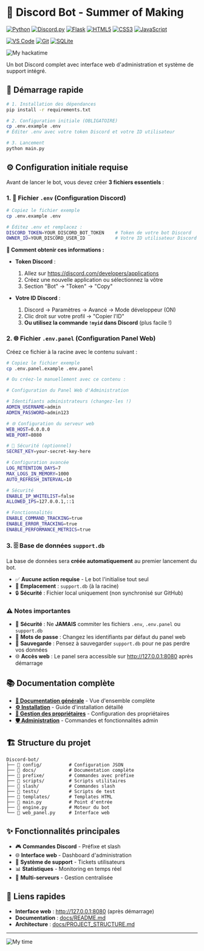 # 🤖 Discord Bot - Summer of Making

[![Python](https://img.shields.io/badge/Python-3.8+-3776AB?style=for-the-badge&logo=python&logoColor=white)](https://python.org)
[![Discord.py](https://img.shields.io/badge/Discord.py-2.3+-5865F2?style=for-the-badge&logo=discord&logoColor=white)](https://discordpy.readthedocs.io)
[![Flask](https://img.shields.io/badge/Flask-2.3+-000000?style=for-the-badge&logo=flask&logoColor=white)](https://flask.palletsprojects.com)
[![HTML5](https://img.shields.io/badge/HTML5-%23E34F26.svg?style=for-the-badge&logo=html5&logoColor=white)](https://developer.mozilla.org/docs/Web/HTML)
[![CSS3](https://img.shields.io/badge/CSS3-%231572B6.svg?style=for-the-badge&logo=css3&logoColor=white)](https://developer.mozilla.org/docs/Web/CSS)
[![JavaScript](https://img.shields.io/badge/JavaScript-%23F7DF1E.svg?style=for-the-badge&logo=javascript&logoColor=black)](https://developer.mozilla.org/docs/Web/JavaScript)

[![VS Code](https://img.shields.io/badge/VS_Code-007ACC?style=for-the-badge&logo=visual-studio-code&logoColor=white)](https://code.visualstudio.com/)
[![Git](https://img.shields.io/badge/Git-F05032?style=for-the-badge&logo=git&logoColor=white)](https://git-scm.com/)
[![SQLite](https://img.shields.io/badge/SQLite-003B57?style=for-the-badge&logo=sqlite&logoColor=white)](https://sqlite.org/)

![My hackatime](https://hackatime-badge.hackclub.com/U096RRX1LRZ/Discord-bot)



Un bot Discord complet avec interface web d'administration et système de support intégré.

## 🚀 Démarrage rapide

```bash
# 1. Installation des dépendances
pip install -r requirements.txt

# 2. Configuration initiale (OBLIGATOIRE)
cp .env.example .env
# Éditer .env avec votre token Discord et votre ID utilisateur

# 3. Lancement
python main.py
```

## ⚙️ Configuration initiale requise

Avant de lancer le bot, vous devez créer **3 fichiers essentiels** :

### 1. 📄 Fichier `.env` (Configuration Discord)

```bash
# Copiez le fichier exemple
cp .env.example .env

# Éditez .env et remplacez :
DISCORD_TOKEN=YOUR_DISCORD_BOT_TOKEN    # Token de votre bot Discord
OWNER_ID=YOUR_DISCORD_USER_ID           # Votre ID utilisateur Discord
```

**🔗 Comment obtenir ces informations :**

- **Token Discord** :
  1. Allez sur <https://discord.com/developers/applications>
  2. Créez une nouvelle application ou sélectionnez la vôtre
  3. Section "Bot" → "Token" → "Copy"
  
- **Votre ID Discord** :
  1. Discord → Paramètres → Avancé → Mode développeur (ON)
  2. Clic droit sur votre profil → "Copier l'ID"
  3. **Ou utilisez la commande `!myid` dans Discord** (plus facile !)

### 2. 🌐 Fichier `.env.panel` (Configuration Panel Web)

Créez ce fichier à la racine avec le contenu suivant :

```bash
# Copiez le fichier exemple
cp .env.panel.example .env.panel

# Ou créez-le manuellement avec ce contenu :
```

```bash
# Configuration du Panel Web d'Administration

# Identifiants administrateurs (changez-les !)
ADMIN_USERNAME=admin
ADMIN_PASSWORD=admin123

# 🌐 Configuration du serveur web
WEB_HOST=0.0.0.0
WEB_PORT=8080

# 🔐 Sécurité (optionnel)
SECRET_KEY=your-secret-key-here

# Configuration avancée
LOG_RETENTION_DAYS=7
MAX_LOGS_IN_MEMORY=1000
AUTO_REFRESH_INTERVAL=10

# Sécurité
ENABLE_IP_WHITELIST=false
ALLOWED_IPS=127.0.0.1,::1

# Fonctionnalités
ENABLE_COMMAND_TRACKING=true
ENABLE_ERROR_TRACKING=true
ENABLE_PERFORMANCE_METRICS=true

```

### 3. 🗄️ Base de données `support.db`

La base de données sera **créée automatiquement** au premier lancement du bot.

- ✅ **Aucune action requise** - Le bot l'initialise tout seul
- 📍 **Emplacement** : `support.db` (à la racine)
- 🔒 **Sécurité** : Fichier local uniquement (non synchronisé sur GitHub)

### ⚠️ Notes importantes

- 🔐 **Sécurité** : Ne **JAMAIS** commiter les fichiers `.env`, `.env.panel` ou `support.db`
- 🔑 **Mots de passe** : Changez les identifiants par défaut du panel web
- 💾 **Sauvegarde** : Pensez à sauvegarder `support.db` pour ne pas perdre vos données
- 🌐 **Accès web** : Le panel sera accessible sur <http://127.0.0.1:8080> après démarrage

## 📚 Documentation complète

- **[📖 Documentation générale](docs/README.md)** - Vue d'ensemble complète
- **[⚙️ Installation](docs/INSTALLATION.md)** - Guide d'installation détaillé  
- **[👑 Gestion des propriétaires](docs/OWNER_MANAGEMENT.md)** - Configuration des propriétaires
- **[🛡️ Administration](docs/ADMIN.md)** - Commandes et fonctionnalités admin

## 🏗️ Structure du projet

```text
Discord-bot/
├── 📁 config/          # Configuration JSON
├── 📁 docs/            # Documentation complète
├── 📁 prefixe/         # Commandes avec préfixe
├── 📁 scripts/         # Scripts utilitaires
├── 📁 slash/           # Commandes slash
├── 📁 tests/           # Scripts de test
├── 📁 templates/       # Templates HTML
├── 🐍 main.py          # Point d'entrée
├── 🐍 engine.py        # Moteur du bot
└── 🐍 web_panel.py     # Interface web
```

## ✨ Fonctionnalités principales

- 🎮 **Commandes Discord** - Préfixe et slash
- 🌐 **Interface web** - Dashboard d'administration
- 🎫 **Système de support** - Tickets utilisateurs
- 📊 **Statistiques** - Monitoring en temps réel
- 🔧 **Multi-serveurs** - Gestion centralisée

## 🔗 Liens rapides

- **Interface web** : <http://127.0.0.1:8080> (après démarrage)
- **Documentation** : [docs/README.md](docs/README.md)
- **Architecture** : [docs/PROJECT_STRUCTURE.md](docs/PROJECT_STRUCTURE.md)

---
![My time](https://github-readme-stats.hackclub.dev/api/wakatime?username=15793&api_domain=hackatime.hackclub.com&&custom_title=Hackatime+Stats&layout=compact&cache_seconds=0&langs_count=8&theme=transparent)
